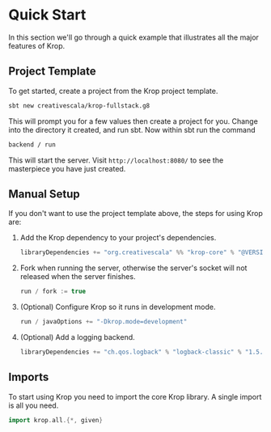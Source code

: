 # Quick Start

In this section we'll go through a quick example that illustrates all the major features of Krop.


## Project Template

To get started, create a project from the Krop project template.

```sh
sbt new creativescala/krop-fullstack.g8
```

This will prompt you for a few values then create a project for you. 
Change into the directory it created, and run sbt. Now within sbt run the command

```sh
backend / run
```

This will start the server. Visit `http://localhost:8080/` to see the masterpiece you have just created.


## Manual Setup

If you don't want to use the project template above, the steps for using Krop are:

1. Add the Krop dependency to your project's dependencies.

   ```scala
   libraryDependencies += "org.creativescala" %% "krop-core" % "@VERSION@"
   ```

2. Fork when running the server, otherwise the server's socket will not released when the server finishes.

   ```scala
   run / fork := true 
   ```
3. (Optional) Configure Krop so it runs in development mode.

   ```scala
   run / javaOptions += "-Dkrop.mode=development"
   ```
   
4. (Optional) Add a logging backend.

   ```scala
   libraryDependencies += "ch.qos.logback" % "logback-classic" % "1.5.0 % Runtime 
   ```


## Imports

To start using Krop you need to import the core Krop library. A single import is all you need.

```scala
import krop.all.{*, given}
```
